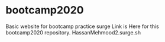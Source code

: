 # bootcamp2020
Basic website for bootcamp practice
surge Link is Here for this bootcamp2020 repository.
HassanMehmood2.surge.sh